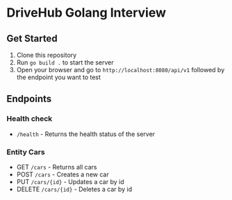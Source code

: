 # DriveHub Golang Interview

## Get Started
1. Clone this repository
2. Run `go build .` to start the server
3. Open your browser and go to `http://localhost:8080/api/v1` followed by the endpoint you want to test

## Endpoints
### Health check
- `/health` - Returns the health status of the server

### Entity Cars
- GET `/cars` - Returns all cars
- POST `/cars` - Creates a new car
- PUT `/cars/{id}` - Updates a car by id
- DELETE `/cars/{id}` - Deletes a car by id
